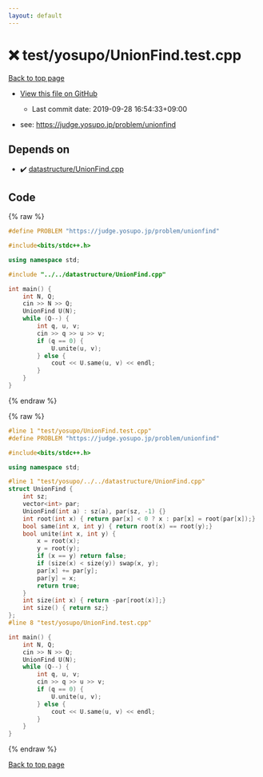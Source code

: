 ```yaml
---
layout: default
---
```


<!-- mathjax config similar to math.stackexchange -->
<script type="text/javascript" async
  src="https://cdnjs.cloudflare.com/ajax/libs/mathjax/2.7.5/MathJax.js?config=TeX-MML-AM_CHTML">
</script>
<script type="text/x-mathjax-config">
  MathJax.Hub.Config({
    TeX: { equationNumbers: { autoNumber: "AMS" }},
    tex2jax: {
      inlineMath: [ ['$','$'] ],
      processEscapes: true
    },
    "HTML-CSS": { matchFontHeight: false },
    displayAlign: "left",
    displayIndent: "2em"
  });
</script>

<script type="text/javascript" src="https://cdnjs.cloudflare.com/ajax/libs/jquery/3.4.1/jquery.min.js"></script>
<script src="https://cdn.jsdelivr.net/npm/jquery-balloon-js@1.1.2/jquery.balloon.min.js" integrity="sha256-ZEYs9VrgAeNuPvs15E39OsyOJaIkXEEt10fzxJ20+2I=" crossorigin="anonymous"></script>
<script type="text/javascript" src="../../../assets/js/copy-button.js"></script>
<link rel="stylesheet" href="../../../assets/css/copy-button.css" />


# :x: test/yosupo/UnionFind.test.cpp

<a href="../../../index.html">Back to top page</a>

* <a href="{{ site.github.repository_url }}/blob/master/test/yosupo/UnionFind.test.cpp">View this file on GitHub</a>
    - Last commit date: 2019-09-28 16:54:33+09:00


* see: <a href="https://judge.yosupo.jp/problem/unionfind">https://judge.yosupo.jp/problem/unionfind</a>


## Depends on

* :heavy_check_mark: <a href="../../../library/datastructure/UnionFind.cpp.html">datastructure/UnionFind.cpp</a>


## Code

<a id="unbundled"></a>
{% raw %}
```cpp
#define PROBLEM "https://judge.yosupo.jp/problem/unionfind"

#include<bits/stdc++.h>

using namespace std;

#include "../../datastructure/UnionFind.cpp"

int main() {
	int N, Q;
	cin >> N >> Q;
	UnionFind U(N);
	while (Q--) {
		int q, u, v;
		cin >> q >> u >> v;
		if (q == 0) {
			U.unite(u, v);
		} else {
			cout << U.same(u, v) << endl;
		}
	}
}
```
{% endraw %}

<a id="bundled"></a>
{% raw %}
```cpp
#line 1 "test/yosupo/UnionFind.test.cpp"
#define PROBLEM "https://judge.yosupo.jp/problem/unionfind"

#include<bits/stdc++.h>

using namespace std;

#line 1 "test/yosupo/../../datastructure/UnionFind.cpp"
struct UnionFind {
	int sz;
	vector<int> par;
	UnionFind(int a) : sz(a), par(sz, -1) {}
	int root(int x) { return par[x] < 0 ? x : par[x] = root(par[x]);}
	bool same(int x, int y) { return root(x) == root(y);}
	bool unite(int x, int y) {
		x = root(x);
		y = root(y);
		if (x == y) return false;
		if (size(x) < size(y)) swap(x, y);
		par[x] += par[y];
		par[y] = x;
		return true;
	}
	int size(int x) { return -par[root(x)];}
	int size() { return sz;}
};
#line 8 "test/yosupo/UnionFind.test.cpp"

int main() {
	int N, Q;
	cin >> N >> Q;
	UnionFind U(N);
	while (Q--) {
		int q, u, v;
		cin >> q >> u >> v;
		if (q == 0) {
			U.unite(u, v);
		} else {
			cout << U.same(u, v) << endl;
		}
	}
}
```
{% endraw %}

<a href="../../../index.html">Back to top page</a>

